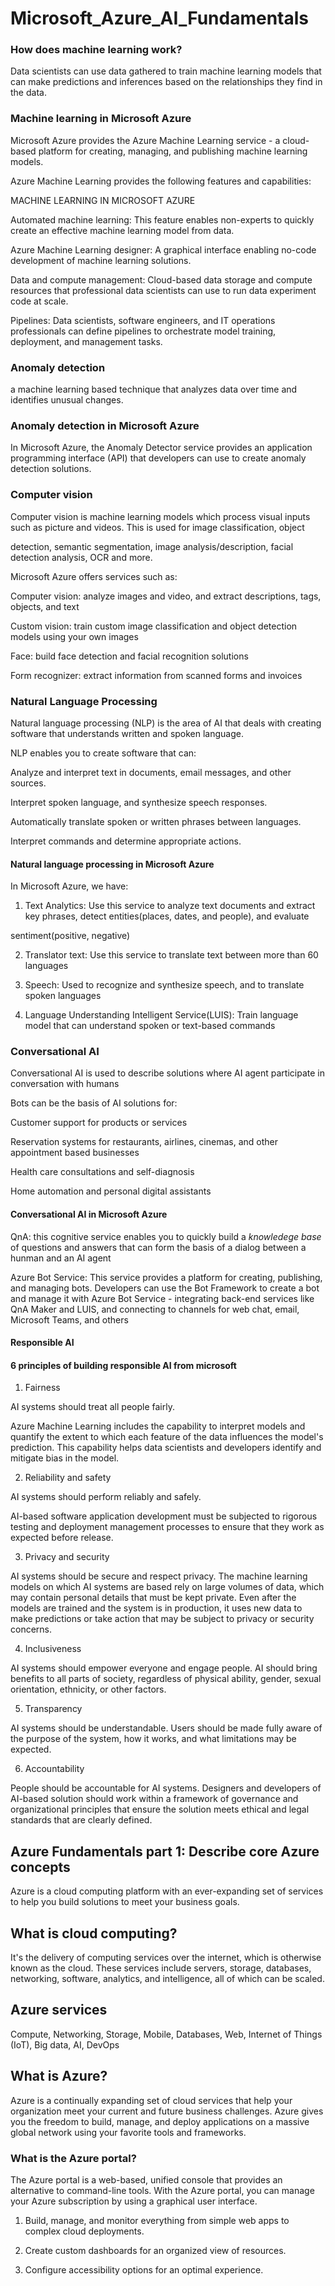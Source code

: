 # Microsoft_Azure_AI_Fundamentals

### How does machine learning work?

Data scientists can use data gathered to train machine learning models that can make predictions and inferences based on the relationships they find in the data.

### Machine learning in Microsoft Azure

Microsoft Azure provides the Azure Machine Learning service - a cloud-based platform for creating, managing, and publishing machine learning models. 

Azure Machine Learning provides the following features and capabilities:

MACHINE LEARNING IN MICROSOFT AZURE

Automated machine learning: This feature enables non-experts to quickly create an effective machine learning model from data.

Azure Machine Learning designer:	A graphical interface enabling no-code development of machine learning solutions.

Data and compute management:	Cloud-based data storage and compute resources that professional data scientists can use to run data experiment code at scale.

Pipelines: Data scientists, software engineers, and IT operations professionals can define pipelines to orchestrate model training, deployment, and management tasks.


### Anomaly detection

a machine learning based technique that analyzes data over time and identifies unusual changes.

### Anomaly detection in Microsoft Azure

In Microsoft Azure, the Anomaly Detector service provides an application programming interface (API) that developers can use to create anomaly detection solutions.

### Computer vision

Computer vision is machine learning models which process visual inputs such as picture and videos. This is used for image classification, object 

detection, semantic segmentation, image analysis/description, facial detection analysis, OCR and more. 

Microsoft Azure offers services such as:

Computer vision: analyze images and video, and extract descriptions, tags, objects, and text

Custom vision: train custom image classification and object detection models using your own images

Face: build face detection and facial recognition solutions

Form recognizer: extract information from scanned forms and invoices


### Natural Language Processing

Natural language processing (NLP) is the area of AI that deals with creating software that understands written and spoken language.

NLP enables you to create software that can:

Analyze and interpret text in documents, email messages, and other sources.

Interpret spoken language, and synthesize speech responses.

Automatically translate spoken or written phrases between languages.

Interpret commands and determine appropriate actions.

#### Natural language processing in Microsoft Azure

In Microsoft Azure, we have:

1. Text Analytics: Use this service to analyze text documents and extract key phrases, detect entities(places, dates, and people), and evaluate

sentiment(positive, negative)

2. Translator text: Use this service to translate text between more than 60 languages

3. Speech: Used to recognize and synthesize speech, and to translate spoken languages

4. Language Understanding Intelligent Service(LUIS): Train language model that can understand spoken or text-based commands

### Conversational AI

Conversational AI is used to describe solutions where AI agent participate in conversation with humans

Bots can be the basis of AI solutions for:

Customer support for products or services

Reservation systems for restaurants, airlines, cinemas, and other appointment based businesses

Health care consultations and self-diagnosis

Home automation and personal digital assistants

#### Conversational AI in Microsoft Azure

QnA: this cognitive service enables you to quickly build a *knowledege base* of questions and answers that can form the basis of a dialog between a hunman and an AI agent

Azure Bot Service: This service provides a platform for creating, publishing, and managing bots. Developers can use the Bot Framework to create a bot and manage it with Azure Bot Service - integrating back-end services like QnA Maker and LUIS, and connecting to channels for web chat, email, Microsoft Teams, and others

#### Responsible AI

#### 6 principles of building responsible AI from microsoft

1. Fairness

AI systems should treat all people fairly.

Azure Machine Learning includes the capability to interpret models and quantify the extent to which each feature of the data influences the model's prediction. This capability helps data scientists and developers identify and mitigate bias in the model.

2. Reliability and safety

AI systems should perform reliably and safely. 

AI-based software application development must be subjected to rigorous testing and deployment management processes to ensure that they work as expected before release.

3. Privacy and security

AI systems should be secure and respect privacy. The machine learning models on which AI systems are based rely on large volumes of data, which may contain personal details that must be kept private. Even after the models are trained and the system is in production, it uses new data to make predictions or take action that may be subject to privacy or security concerns.

4. Inclusiveness

AI systems should empower everyone and engage people. AI should bring benefits to all parts of society, regardless of physical ability, gender, sexual orientation, ethnicity, or other factors.

5. Transparency

AI systems should be understandable. Users should be made fully aware of the purpose of the system, how it works, and what limitations may be expected.

6. Accountability

People should be accountable for AI systems. Designers and developers of AI-based solution should work within a framework of governance and organizational principles that ensure the solution meets ethical and legal standards that are clearly defined.

## Azure Fundamentals part 1: Describe core Azure concepts

Azure is a cloud computing platform with an ever-expanding set of services to help you build solutions to meet your business goals. 

## What is cloud computing? 

It's the delivery of computing services over the internet, which is otherwise known as the cloud. These services include servers, storage, databases, networking, software, analytics, and intelligence, all of which can be scaled.

## Azure services

Compute, Networking, Storage, Mobile, Databases, Web, Internet of Things (IoT), Big data, AI, DevOps

## What is Azure?

Azure is a continually expanding set of cloud services that help your organization meet your current and future business challenges. Azure gives you the freedom to build, manage, and deploy applications on a massive global network using your favorite tools and frameworks.

### What is the Azure portal?

The Azure portal is a web-based, unified console that provides an alternative to command-line tools. With the Azure portal, you can manage your Azure subscription by using a graphical user interface. 

1. Build, manage, and monitor everything from simple web apps to complex cloud deployments.

2. Create custom dashboards for an organized view of resources.

3. Configure accessibility options for an optimal experience.
